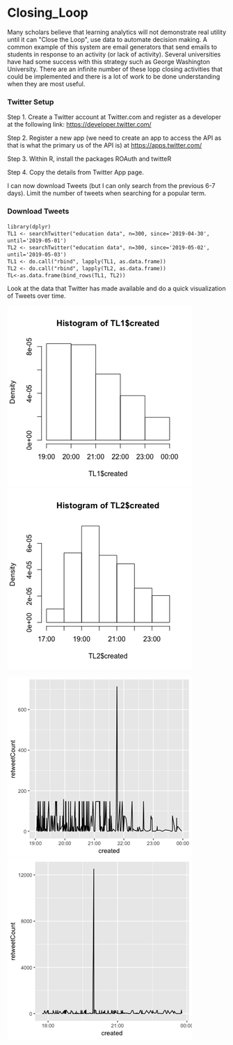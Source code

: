 # Closing_Loop

Many scholars believe that learning analytics will not demonstrate real utility until it can "Close the Loop", use data to automate decision making. A common example of this system are email generators that send emails to students in response to an activity (or lack of activity). Several universities have had some success with this strategy such as George Washington University. There are an infinite number of these lopp closing activities that could be implemented and there is a lot of work to be done understanding when they are most useful.

### Twitter Setup

Step 1. Create a Twitter account at Twitter.com and register as a developer at the following link: https://developer.twitter.com/

Step 2. Register a new app (we need to create an app to access the API as that is what the primary us of the API is) at https://apps.twitter.com/

Step 3. Within R, install the packages ROAuth and twitteR

Step 4. Copy the details from Twitter App page.

I can now download Tweets (but I can only search from the previous 6-7 days). Limit the number of tweets when searching for a popular term.

### Download Tweets
```{r}
library(dplyr)
TL1 <- searchTwitter("education data", n=300, since='2019-04-30', until='2019-05-01')
TL2 <- searchTwitter("education data", n=300, since='2019-05-02', until='2019-05-03')
TL1 <- do.call("rbind", lapply(TL1, as.data.frame))
TL2 <- do.call("rbind", lapply(TL2, as.data.frame))
TL<-as.data.frame(bind_rows(TL1, TL2))
```

Look at the data that Twitter has made available and do a quick visualization of Tweets over time.


![hist1](https://github.com/ab4499/Closing_Loop/blob/master/graphs/hist1.png "github")
![hist2](https://github.com/ab4499/Closing_Loop/blob/master/graphs/hist2.png "github")

![line1](https://github.com/ab4499/Closing_Loop/blob/master/graphs/line1.png "github")
![line2](https://github.com/ab4499/Closing_Loop/blob/master/graphs/line2.png "github")


